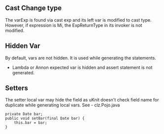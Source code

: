 ## Cast Change type

The varExp is found via cast exp and its left var is modified to cast type. However, 
if expression is Mi, the ExpReturnType in its invoker is not modified.   

## Hidden Var

By default, vars are not hidden. It is used while generating the statements.

  - Lambda or Annon expected var is hidden and assert statement is not generated.
  
## Setters

The setter local var may hide the field as uKnit doesn't check field name for duplicate while generating local vars. See - clz.Pojo.java

	private Date bar;
    public void setBar(final Date bar) {
        this.bar = bar;
    }  